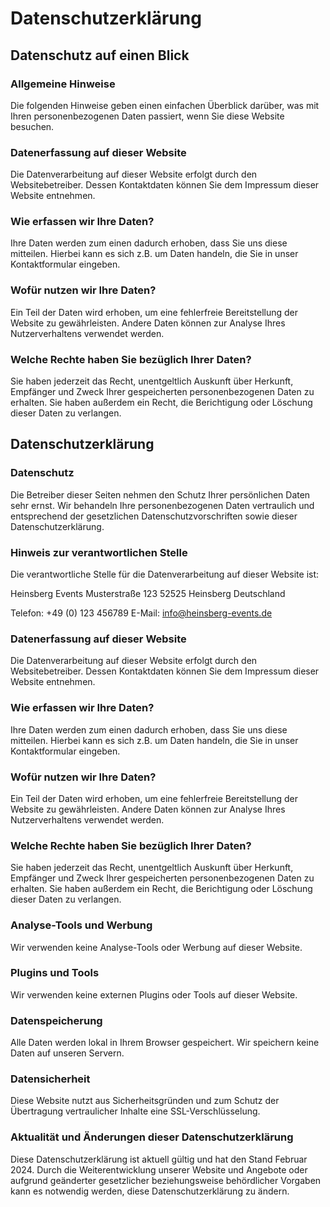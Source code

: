 # Datenschutzerklärung

## Datenschutz auf einen Blick

### Allgemeine Hinweise
Die folgenden Hinweise geben einen einfachen Überblick darüber, was mit Ihren personenbezogenen Daten passiert, wenn Sie diese Website besuchen.

### Datenerfassung auf dieser Website
Die Datenverarbeitung auf dieser Website erfolgt durch den Websitebetreiber. Dessen Kontaktdaten können Sie dem Impressum dieser Website entnehmen.

### Wie erfassen wir Ihre Daten?
Ihre Daten werden zum einen dadurch erhoben, dass Sie uns diese mitteilen. Hierbei kann es sich z.B. um Daten handeln, die Sie in unser Kontaktformular eingeben.

### Wofür nutzen wir Ihre Daten?
Ein Teil der Daten wird erhoben, um eine fehlerfreie Bereitstellung der Website zu gewährleisten. Andere Daten können zur Analyse Ihres Nutzerverhaltens verwendet werden.

### Welche Rechte haben Sie bezüglich Ihrer Daten?
Sie haben jederzeit das Recht, unentgeltlich Auskunft über Herkunft, Empfänger und Zweck Ihrer gespeicherten personenbezogenen Daten zu erhalten. Sie haben außerdem ein Recht, die Berichtigung oder Löschung dieser Daten zu verlangen.

## Datenschutzerklärung

### Datenschutz
Die Betreiber dieser Seiten nehmen den Schutz Ihrer persönlichen Daten sehr ernst. Wir behandeln Ihre personenbezogenen Daten vertraulich und entsprechend der gesetzlichen Datenschutzvorschriften sowie dieser Datenschutzerklärung.

### Hinweis zur verantwortlichen Stelle
Die verantwortliche Stelle für die Datenverarbeitung auf dieser Website ist:

Heinsberg Events
Musterstraße 123
52525 Heinsberg
Deutschland

Telefon: +49 (0) 123 456789
E-Mail: info@heinsberg-events.de

### Datenerfassung auf dieser Website
Die Datenverarbeitung auf dieser Website erfolgt durch den Websitebetreiber. Dessen Kontaktdaten können Sie dem Impressum dieser Website entnehmen.

### Wie erfassen wir Ihre Daten?
Ihre Daten werden zum einen dadurch erhoben, dass Sie uns diese mitteilen. Hierbei kann es sich z.B. um Daten handeln, die Sie in unser Kontaktformular eingeben.

### Wofür nutzen wir Ihre Daten?
Ein Teil der Daten wird erhoben, um eine fehlerfreie Bereitstellung der Website zu gewährleisten. Andere Daten können zur Analyse Ihres Nutzerverhaltens verwendet werden.

### Welche Rechte haben Sie bezüglich Ihrer Daten?
Sie haben jederzeit das Recht, unentgeltlich Auskunft über Herkunft, Empfänger und Zweck Ihrer gespeicherten personenbezogenen Daten zu erhalten. Sie haben außerdem ein Recht, die Berichtigung oder Löschung dieser Daten zu verlangen.

### Analyse-Tools und Werbung
Wir verwenden keine Analyse-Tools oder Werbung auf dieser Website.

### Plugins und Tools
Wir verwenden keine externen Plugins oder Tools auf dieser Website.

### Datenspeicherung
Alle Daten werden lokal in Ihrem Browser gespeichert. Wir speichern keine Daten auf unseren Servern.

### Datensicherheit
Diese Website nutzt aus Sicherheitsgründen und zum Schutz der Übertragung vertraulicher Inhalte eine SSL-Verschlüsselung.

### Aktualität und Änderungen dieser Datenschutzerklärung
Diese Datenschutzerklärung ist aktuell gültig und hat den Stand Februar 2024. Durch die Weiterentwicklung unserer Website und Angebote oder aufgrund geänderter gesetzlicher beziehungsweise behördlicher Vorgaben kann es notwendig werden, diese Datenschutzerklärung zu ändern. 
